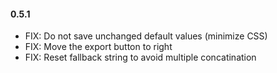 #### 0.5.1

- FIX: Do not save unchanged default values (minimize CSS)
- FIX: Move the export button to right
- FIX: Reset fallback string to avoid multiple concatination
